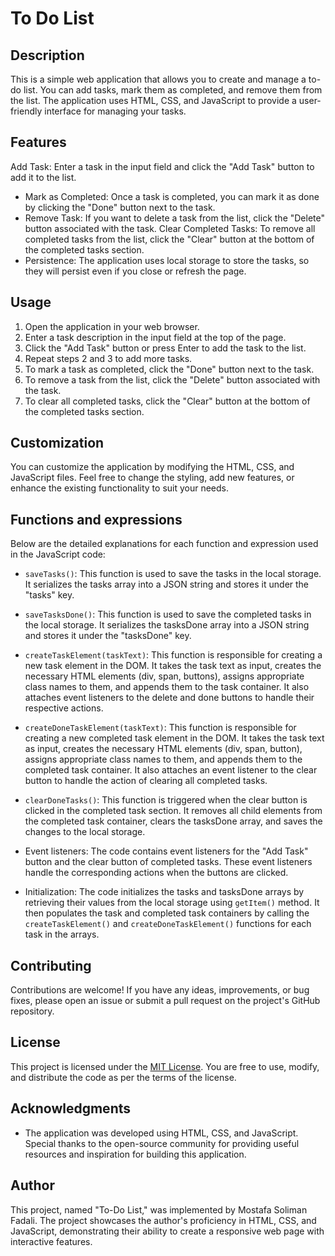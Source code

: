 # To Do List

## Description

This is a simple web application that allows you to create and manage a to-do list. You can add tasks, mark them as completed, and remove them from the list. The application uses HTML, CSS, and JavaScript to provide a user-friendly interface for managing your tasks.

## Features

Add Task: Enter a task in the input field and click the "Add Task" button to add it to the list.

- Mark as Completed: Once a task is completed, you can mark it as done by clicking the "Done" button next to the task.
- Remove Task: If you want to delete a task from the list, click the "Delete" button associated with the task.
  Clear Completed Tasks: To remove all completed tasks from the list, click the "Clear" button at the bottom of the completed tasks section.
- Persistence: The application uses local storage to store the tasks, so they will persist even if you close or refresh the page.

## Usage

1. Open the application in your web browser.
2. Enter a task description in the input field at the top of the page.
3. Click the "Add Task" button or press Enter to add the task to the list.
4. Repeat steps 2 and 3 to add more tasks.
5. To mark a task as completed, click the "Done" button next to the task.
6. To remove a task from the list, click the "Delete" button associated with the task.
7. To clear all completed tasks, click the "Clear" button at the bottom of the completed tasks section.

## Customization

You can customize the application by modifying the HTML, CSS, and JavaScript files. Feel free to change the styling, add new features, or enhance the existing functionality to suit your needs.

## Functions and expressions

Below are the detailed explanations for each function and expression used in the JavaScript code:

- `saveTasks()`: This function is used to save the tasks in the local storage. It serializes the tasks array into a JSON string and stores it under the "tasks" key.

- `saveTasksDone()`: This function is used to save the completed tasks in the local storage. It serializes the tasksDone array into a JSON string and stores it under the "tasksDone" key.

- `createTaskElement(taskText)`: This function is responsible for creating a new task element in the DOM. It takes the task text as input, creates the necessary HTML elements (div, span, buttons), assigns appropriate class names to them, and appends them to the task container. It also attaches event listeners to the delete and done buttons to handle their respective actions.

- `createDoneTaskElement(taskText)`: This function is responsible for creating a new completed task element in the DOM. It takes the task text as input, creates the necessary HTML elements (div, span, button), assigns appropriate class names to them, and appends them to the completed task container. It also attaches an event listener to the clear button to handle the action of clearing all completed tasks.

- `clearDoneTasks()`: This function is triggered when the clear button is clicked in the completed task section. It removes all child elements from the completed task container, clears the tasksDone array, and saves the changes to the local storage.

- Event listeners: The code contains event listeners for the "Add Task" button and the clear button of completed tasks. These event listeners handle the corresponding actions when the buttons are clicked.

- Initialization: The code initializes the tasks and tasksDone arrays by retrieving their values from the local storage using `getItem()` method. It then populates the task and completed task containers by calling the `createTaskElement()` and `createDoneTaskElement()` functions for each task in the arrays.

## Contributing

Contributions are welcome! If you have any ideas, improvements, or bug fixes, please open an issue or submit a pull request on the project's GitHub repository.

## License

This project is licensed under the [MIT License](LICENSE). You are free to use, modify, and distribute the code as per the terms of the license.

## Acknowledgments

- The application was developed using HTML, CSS, and JavaScript.
  Special thanks to the open-source community for providing useful resources and inspiration for building this application.

## Author

This project, named "To-Do List," was implemented by Mostafa Soliman Fadali. The project showcases the author's proficiency in HTML, CSS, and JavaScript, demonstrating their ability to create a responsive web page with interactive features.
